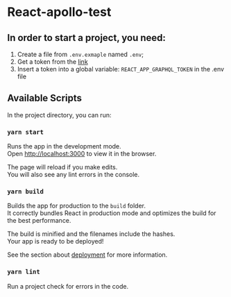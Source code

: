 # React-apollo-test

## In order to start a project, you need:

1. Create a file from `.env.exmaple` named `.env`;
2. Get a token from the [link](https://help.github.com/en/github/authenticating-to-github/creating-a-personal-access-token-for-the-command-line)
3. Insert a token into a global variable: `REACT_APP_GRAPHQL_TOKEN` in the .еnv file

 ## Available Scripts
 
 In the project directory, you can run:
 
 ### `yarn start`
 
 Runs the app in the development mode.<br>
 Open [http://localhost:3000](http://localhost:3000) to view it in the browser.
 
 The page will reload if you make edits.<br>
 You will also see any lint errors in the console.
 
 ### `yarn build`
 
 Builds the app for production to the `build` folder.<br>
 It correctly bundles React in production mode and optimizes the build for the best performance.
 
 The build is minified and the filenames include the hashes.<br>
 Your app is ready to be deployed!
 
 See the section about [deployment](https://facebook.github.io/create-react-app/docs/deployment) for more information.
 
 ### `yarn lint`
 
 Run a project check for errors in the code.
